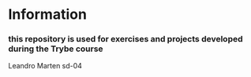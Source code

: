 # Information

### this repository is used for exercises and projects developed during the Trybe course
Leandro Marten sd-04

